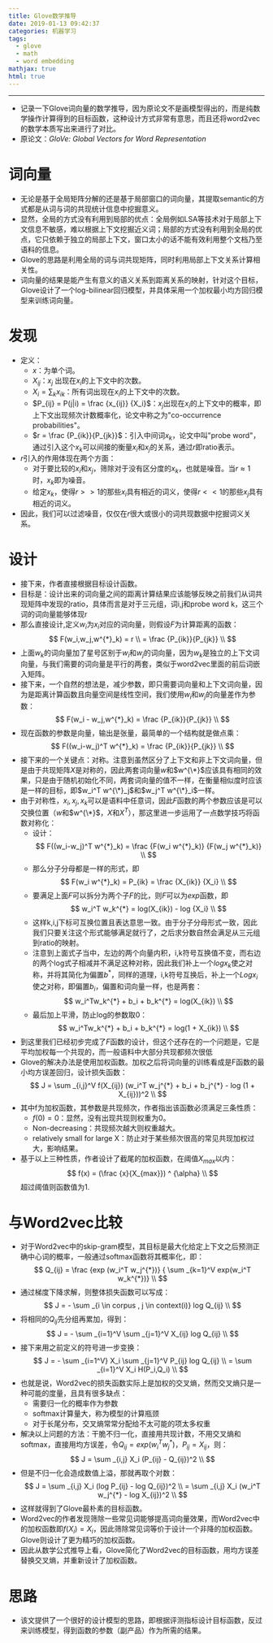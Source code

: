 ```yaml
---
title: Glove数学推导
date: 2019-01-13 09:42:37
categories: 机器学习
tags:
  - glove
  - math
  -	word embedding
mathjax: true
html: true
---
```

***
-	记录一下Glove词向量的数学推导，因为原论文不是画模型得出的，而是纯数学操作计算得到的目标函数，这种设计方式非常有意思，而且还将word2vec的数学本质写出来进行了对比。
-	原论文：*GloVe: Global Vectors for Word Representation*

<!--more-->

# 词向量
-	无论是基于全局矩阵分解的还是基于局部窗口的词向量，其提取semantic的方式都是从词与词的共现统计信息中挖掘意义。
-	显然，全局的方式没有利用到局部的优点：全局例如LSA等技术对于局部上下文信息不敏感，难以根据上下文挖掘近义词；局部的方式没有利用到全局的优点，它只依赖于独立的局部上下文，窗口太小的话不能有效利用整个文档乃至语料的信息。
-	Glove的思路是利用全局的词与词共现矩阵，同时利用局部上下文关系计算相关性。
-	词向量的结果是能产生有意义的语义关系到距离关系的映射，针对这个目标，Glove设计了一个log-bilinear回归模型，并具体采用一个加权最小均方回归模型来训练词向量。

# 发现
-	定义：
	-	$x$：为单个词。
	-	$X_{ij}$：$x_j$ 出现在$x_i$的上下文中的次数。
	-	$X_i = \sum _k x_{ik}$：所有词出现在$x_i$的上下文中的次数。
	-	$P_{ij} = P(j|i) = \frac {x_{ij}} {X_i}$：$x_j$出现在$x_i$的上下文中的概率，即上下文出现频次计数概率化，论文中称之为"co-occurrence probabilities"。
	-	$r = \frac {P_{ik}}{P_{jk}}$：引入中间词$x_k$，论文中叫"probe word"，通过引入这个$x_k$可以间接的衡量$x_i$和$x_j$的关系，通过$r$即ratio表示。
-	$r$引入的作用体现在两个方面：
	-	对于要比较的$x_i$和$x_j$，筛除对于没有区分度的$x_k$，也就是噪音。当$r \approx 1$时，$x_k$即为噪音。
	-	给定$x_k$，使得$r >> 1$的那些$x_i$具有相近的词义，使得$r << 1$的那些$x_j$具有相近的词义。
-	因此，我们可以过滤噪音，仅仅在$r$很大或很小的词共现数据中挖掘词义关系。

# 设计
-	接下来，作者直接根据目标设计函数。
-	目标是：设计出来的词向量之间的距离计算结果应该能够反映之前我们从词共现矩阵中发现的ratio，具体而言是对于三元组，词i,j和probe word k，这三个词的词向量能够体现r
-	那么直接设计,定义$w_i$为$x_i$对应的词向量，则假设$F$为计算距离的函数：
	$$
	F(w_i,w_j,w^{*}_k) = r \\
	= \frac {P_{ik}}{P_{jk}} \\
	$$
-	上面$w_k$的词向量加了星号区别于$w_i$和$w_j$的词向量，因为$w_k$是独立的上下文词向量，与我们需要的词向量是平行的两套，类似于word2vec里面的前后词嵌入矩阵。
-	接下来，一个自然的想法是，减少参数，即只需要词向量和上下文词向量，因为是距离计算函数且向量空间是线性空间，我们使用$w_i$和$w_j$的向量差作为参数：
	$$
	F(w_i - w_j,w^{*}_k) = \frac {P_{ik}}{P_{jk}} \\
	$$
-	现在函数的参数是向量，输出是张量，最简单的一个结构就是做点乘：
	$$
	F((w_i-w_j)^T w^{*}_k) = \frac {P_{ik}}{P_{jk}} \\
	$$
-	接下来的一个关键点：对称。注意到虽然区分了上下文和非上下文词向量，但是由于共现矩阵$X$是对称的，因此两套词向量$w$和$w^{\*}$应该具有相同的效果，只是由于随机初始化不同，两套词向量的值不一样，在衡量相似度时应该是一样的目标，即$w_i^T w^{\*}_j$和$w_j^T w^{\*}_i$一样。
-	由于对称性，$x_i,x_j,x_k$可以是语料中任意词，因此$F$函数的两个参数应该是可以交换位置（$w$和$w^{\*}$，$X$和$X^T$），那这里进一步运用了一点数学技巧将函数对称化：
	-	设计：
		$$
		F((w_i-w_j)^T w^{*}_k) = \frac {F(w_i w^{*}_k)} {F(w_j w^{*}_k)} \\
		$$
	-	那么分子分母都是一样的形式，即
		$$
		F(w_i w^{*}_k) = P_{ik} = \frac {X_{ik}} {X_i} \\
		$$
	-	要满足上面$F$可以拆分为两个子$F$的比，则$F$可以为$exp$函数，即
		$$
		w_i^T w_k^{*} = log(X_{ik}) - log {X_i} \\
		$$
	-	这样k,i,j下标可互换位置且表达意思一致。由于分子分母形式一致，因此我们只要关注这个形式能够满足就行了，之后求分数自然会满足从三元组到ratio的映射。
	-	注意到上面式子当中，左边的两个向量内积，i,k符号互换值不变，而右边的两个log式子相减并不满足这种对称，因此我们补上一个$log{x_k}$使之对称，并将其简化为偏置$b^{*}$，同样的道理，i,k符号互换后，补上一个$Log{x_i}$使之对称，即偏置$b_i$，偏置和词向量一样，也是两套：
		$$
		w_i^Tw_k^{*} + b_i + b_k^{*} = log(X_{ik}) \\
		$$
	-	最后加上平滑，防止log的参数取0：
		$$
		w_i^Tw_k^{*} + b_i + b_k^{*} = log(1 + X_{ik}) \\
		$$
-	到这里我们已经初步完成了$F$函数的设计，但这个还存在的一个问题是，它是平均加权每一个共现的，而一般语料中大部分共现都频次很低
-	Glove的解决办法是使用加权函数。加权之后将词向量的训练看成是F函数的最小均方误差回归，设计损失函数：
	$$
	J = \sum _{i,j}^V f(X_{ij}) (w_i^T w_j^{*} + b_i + b_j^{*} - log (1 + X_{ij}))^2 \\
	$$
-	其中f为加权函数，其参数是共现频次，作者指出该函数必须满足三条性质：
	-	$f(0)=0$：显然，没有出现共现则权重为0。
	-	Non-decreasing：共现频次越大则权重越大。
	-	relatively small for large X：防止对于某些频次很高的常见共现加权过大，影响结果。
-	基于以上三种性质，作者设计了截尾的加权函数，在阈值$X_{max}$以内：
	$$
	f(x) = (\frac {x}{X_{max}}) ^ {\alpha} \\
	$$
	超过阈值则函数值为1.

# 与Word2vec比较
-	对于Word2vec中的skip-gram模型，其目标是最大化给定上下文之后预测正确中心词的概率，一般通过softmax函数将其概率化，即：
	$$
	Q_{ij} = \frac {exp (w_i^T w_j^{*})} { \sum _{k=1}^V exp(w_i^T w_k^{*})} \\
	$$
-	通过梯度下降求解，则整体损失函数可以写成：
	$$
	J = - \sum _{i \in corpus , j \in context(i)} log Q_{ij} \\
	$$
-	将相同的$Q_{ij}$先分组再累加，得到：
	$$
	J = - \sum _{i=1}^V \sum _{j=1}^V X_{ij} log Q_{ij} \\
	$$
-	接下来用之前定义的符号进一步变换：
	$$
	J = - \sum _{i=1^V} X_i \sum _{j=1}^V P_{ij} log Q_{ij} \\
	= \sum _{i=1}^V X_i H(P_i,Q_i) \\
	$$
-	也就是说，Word2vec的损失函数实际上是加权的交叉熵，然而交叉熵只是一种可能的度量，且具有很多缺点：
	-	需要归一化的概率作为参数
	-	softmax计算量大，称为模型的计算瓶颈
	-	对于长尾分布，交叉熵常常分配给不太可能的项太多权重
-	解决以上问题的方法：干脆不归一化，直接用共现计数，不用交叉熵和softmax，直接用均方误差，令$Q_{ij} = exp(w_i^T w_j^{*})$，$P_{ij} = X_{ij}$，则：
	$$
	J = \sum _{i,j} X_i (P_{ij} - Q_{ij})^2 \\
	$$
-	但是不归一化会造成数值上溢，那就再取个对数：
	$$
	J = \sum _{i,j} X_i (log P_{ij} - log Q_{ij})^2 \\
	=  \sum _{i,j} X_i (w_i^T w_j^{*} - log X_{ij})^2 \\
	$$
-	这样就得到了Glove最朴素的目标函数。
-	Word2vec的作者发现筛除一些常见词能够提高词向量效果，而Word2vec中的加权函数即$f(X_i)=X_i$，因此筛除常见词等价于设计一个非降的加权函数。Glove则设计了更为精巧的加权函数。
-	因此从数学公式推导上看，Glove简化了Word2vec的目标函数，用均方误差替换交叉熵，并重新设计了加权函数。

# 思路
-	该文提供了一个很好的设计模型的思路，即根据评测指标设计目标函数，反过来训练模型，得到函数的参数（副产品）作为所需的结果。
